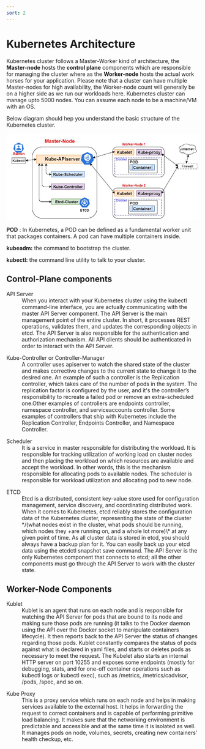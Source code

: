 ```yaml
---
sort: 2
---
```

# Kubernetes Architecture
Kubernetes cluster follows a Master-Worker kind of architecture,  the **Master-node** hosts the **control plane** components which are responsible for managing the cluster where as the **Worker-node** hosts the actual work horses for your application.
Please note that a cluster can have multiple Master-nodes for high availability,  the Worker-node count will generally be on a higher side as we run our workloads here.
Kubernetes cluster can manage upto 5000 nodes.
You can assume each node to be a machine/VM with an OS.

Below diagram should hep you understand the basic structure of the Kubernetes cluster.


![Kubernetes architecture ](https://raw.githubusercontent.com/yaswanthvarma/kubernetes/gh-pages/images/kubernetesArchitecture.JPG)


**POD** : In Kubernetes, a POD can be defined as a fundamental worker unit that packages containers.  A pod can have multiple containers inside.

**kubeadm:** the command to bootstrap the cluster.

**kubectl:** the command line utility to talk to your cluster.


**Control-Plane components**
---
<dl>
<dt>API Server</dt>
<dd>When you interact with your Kubernetes cluster using the kubectl command-line interface, you are actually communicating with the master API Server component.
The API Server is the main management point of the entire cluster. In short, it processes REST operations, validates them, and updates the corresponding objects in etcd.
The API Server is also responsible for the authentication and authorization mechanism. All API clients should be authenticated in order to interact with the API Server. </dd>

</dl>

<dl>
<dt>Kube-Controller or Controller-Manager</dt>
<dd>A controller uses apiserver to watch the shared state of the cluster and makes corrective changes to the current state to change it to the desired one.
An example of such a controller is the Replication controller, which takes care of the number of pods in the system. The replication factor is configured by the user, and it's the controller’s responsibility to recreate a failed pod or remove an extra-scheduled one.Other examples of controllers are endpoints controller, namespace controller, and serviceaccounts controller.
Some examples of controllers that ship with Kubernetes include the Replication Controller, Endpoints Controller, and Namespace Controller.</dd>
</dl>

<dl>
<dt>Scheduler</dt>
<dd>It is a service in master responsible for distributing the workload. It is responsible for tracking utilization of working load on cluster nodes and then placing the workload on which resources are available and accept the workload. In other words, this is the mechanism responsible for allocating pods to available nodes. The scheduler is responsible for workload utilization and allocating pod to new node.</dd>
</dl>


<dl>
<dt>ETCD</dt>
<dd>Etcd is a distributed, consistent key-value store used for configuration management, service discovery, and coordinating distributed work.
When it comes to Kubernetes, etcd reliably stores the configuration data of the Kubernetes cluster, representing the state of the cluster */(what nodes exist in the cluster, what pods should be running, which nodes they +are running on, and a whole lot more)\* at any given point of time.
As all cluster data is stored in etcd, you should always have a backup plan for it. You can easily back up your etcd data using the etcdctl snapshot save command. 
The API Server is the only Kubernetes component that connects to etcd; all the other components must go through the API Server to work with the cluster state. </dd>
</dl>



**Worker-Node Components**
---
<dl>
<dt>Kublet</dt>
<dd>Kublet is an agent that runs on each node and is responsible for watching the API Server for pods that are bound to its node and making sure those pods are running (it talks to the Docker daemon using the API over the Docker socket to manipulate containers lifecycle). It then reports back to the API Server the status of changes regarding those pods.
Kublet constantly compares the status of pods against what is declared in yaml files, and starts or deletes pods as necessary to meet the request.
The Kubelet also starts an internal HTTP server on port 10255 and exposes some endpoints (mostly for debugging, stats, and for one-off container operations such as kubectl logs or kubectl exec), such as /metrics, /metrics/cadvisor, /pods, /spec, and so on. </dd>
</dl>

<dl>
<dt>Kube Proxy</dt>
<dd>This is a proxy service which runs on each node and helps in making services available to the external host. It helps in forwarding the request to correct containers and is capable of performing primitive load balancing. It makes sure that the networking environment is predictable and accessible and at the same time it is isolated as well. It manages pods on node, volumes, secrets, creating new containers’ health checkup, etc. </dd>
<dl>
